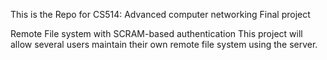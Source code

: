 This is the Repo for CS514: Advanced computer networking Final project

Remote File system with SCRAM-based authentication
This project will allow several users maintain their own remote file system using the server.
